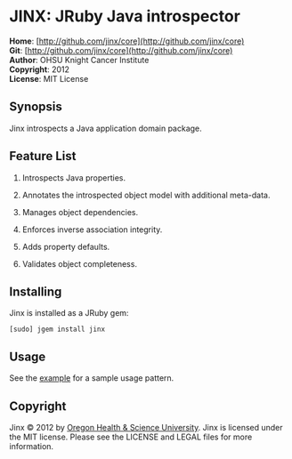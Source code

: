 JINX: JRuby Java introspector
=============================

**Home**:         [http://github.com/jinx/core](http://github.com/jinx/core)    
**Git**:          [http://github.com/jinx/core](http://github.com/jinx/core)       
**Author**:       OHSU Knight Cancer Institute    
**Copyright**:    2012    
**License**:      MIT License    

Synopsis
--------

Jinx introspects a Java application domain package.

Feature List
------------

1. Introspects Java properties.

2. Annotates the introspected object model with additional meta-data.

2. Manages object dependencies.

3. Enforces inverse association integrity.

4. Adds property defaults.

5. Validates object completeness.

Installing
----------
Jinx is installed as a JRuby gem:

    [sudo] jgem install jinx

Usage
-----
See the [example](http://github.com/jinx/core/tree/master/examples/family) for a sample usage pattern.

Copyright
---------

Jinx &copy; 2012 by [Oregon Health & Science University](http://www.ohsu.edu/xd/health/services/cancer/index.cfm).
Jinx is licensed under the MIT license. Please see the LICENSE and LEGAL files for more information.
